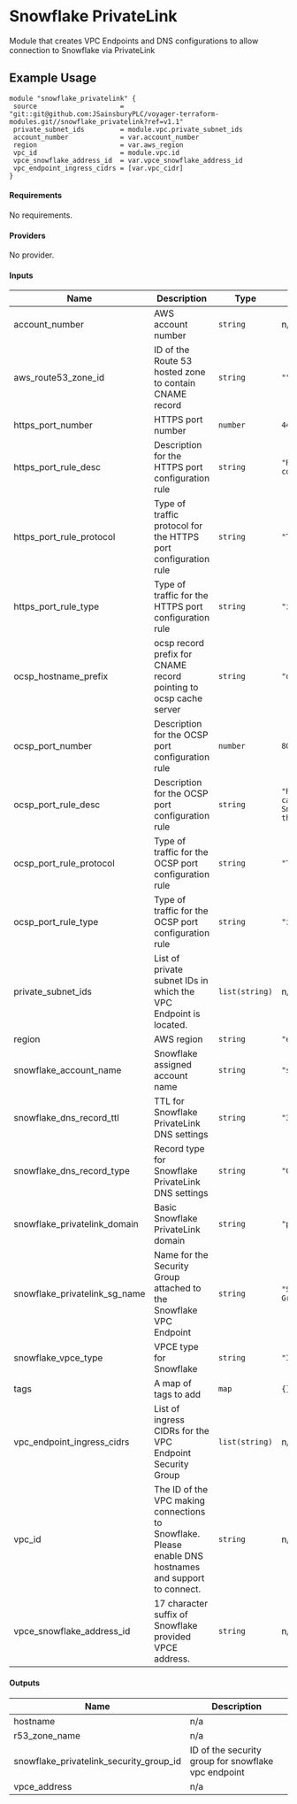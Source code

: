 # Snowflake PrivateLink

Module that creates VPC Endpoints and DNS configurations to allow connection to Snowflake via PrivateLink

## Example Usage

```
module "snowflake_privatelink" {
 source                     = "git::git@github.com:JSainsburyPLC/voyager-terraform-modules.git//snowflake_privatelink?ref=v1.1"
 private_subnet_ids         = module.vpc.private_subnet_ids
 account_number             = var.account_number
 region                     = var.aws_region
 vpc_id                     = module.vpc.id
 vpce_snowflake_address_id  = var.vpce_snowflake_address_id
 vpc_endpoint_ingress_cidrs = [var.vpc_cidr]
}
```

#### Requirements

No requirements.

#### Providers

No provider.

#### Inputs

| Name | Description | Type | Default |
|------|-------------|------|---------|
| account\_number | AWS account number | `string` | n/a |
| aws\_route53\_zone\_id | ID of the Route 53 hosted zone to contain CNAME record | `string` | `""` |
| https\_port\_number | HTTPS port number | `number` | `443` |
| https\_port\_rule\_desc | Description for the HTTPS port configuration rule | `string` | `"Required for the Snowflake HTTPS connection"` |
| https\_port\_rule\_protocol | Type of traffic protocol for the HTTPS port configuration rule | `string` | `"TCP"` |
| https\_port\_rule\_type | Type of traffic for the HTTPS port configuration rule | `string` | `"ingress"` |
| ocsp\_hostname\_prefix | ocsp record prefix for CNAME record pointing to ocsp cache server | `string` | `"ocsp"` |
| ocsp\_port\_number | Description for the OCSP port configuration rule | `number` | `80` |
| ocsp\_port\_rule\_desc | Description for the OCSP port configuration rule | `string` | `"Required for the Snowflake OCSP cache server, which listens for all Snowflake client communication on this port."` |
| ocsp\_port\_rule\_protocol | Type of traffic for the OCSP port configuration rule | `string` | `"TCP"` |
| ocsp\_port\_rule\_type | Type of traffic for the OCSP port configuration rule | `string` | `"ingress"` |
| private\_subnet\_ids | List of private subnet IDs in which the VPC Endpoint is located. | `list(string)` | n/a |
| region | AWS region | `string` | `"eu-west-1"` |
| snowflake\_account\_name | Snowflake assigned account name | `string` | `"sainsburys"` |
| snowflake\_dns\_record\_ttl | TTL for Snowflake PrivateLink DNS settings | `string` | `"300"` |
| snowflake\_dns\_record\_type | Record type for Snowflake PrivateLink DNS settings | `string` | `"CNAME"` |
| snowflake\_privatelink\_domain | Basic Snowflake PrivateLink domain | `string` | `"privatelink.snowflakecomputing.com"` |
| snowflake\_privatelink\_sg\_name | Name for the Security Group attached to the Snowflake VPC Endpoint | `string` | `"Snowflake Private Link Security Group"` |
| snowflake\_vpce\_type | VPCE type for Snowflake | `string` | `"Interface"` |
| tags | A map of tags to add | `map` | `{}` |
| vpc\_endpoint\_ingress\_cidrs | List of ingress CIDRs for the VPC Endpoint Security Group | `list(string)` | n/a |
| vpc\_id | The ID of the VPC making connections to Snowflake.  Please enable DNS hostnames and support to connect. | `string` | n/a |
| vpce\_snowflake\_address\_id | 17 character suffix of Snowflake provided VPCE address. | `string` | n/a |

#### Outputs

| Name | Description |
|------|-------------|
| hostname | n/a |
| r53\_zone\_name | n/a |
| snowflake\_privatelink\_security\_group\_id | ID of the security group for snowflake vpc endpoint |
| vpce\_address | n/a |

